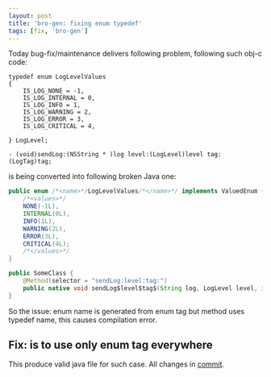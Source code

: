 ```yaml
---
layout: post
title: 'bro-gen: fixing enum typedef'
tags: [fix, 'bro-gen']
---
```

Today bug-fix/maintenance delivers following problem, following such obj-c code:
```objc
typedef enum LogLevelValues
{
    IS_LOG_NONE = -1,
    IS_LOG_INTERNAL = 0,
    IS_LOG_INFO = 1,
    IS_LOG_WARNING = 2,
    IS_LOG_ERROR = 3,
    IS_LOG_CRITICAL = 4,

} LogLevel;

- (void)sendLog:(NSString * )log level:(LogLevel)level tag:(LogTag)tag;
```

is being converted into following broken Java one:  
<!-- more -->
```java
public enum /*<name>*/LogLevelValues/*</name>*/ implements ValuedEnum {
    /*<values>*/
    NONE(-1L),
    INTERNAL(0L),
    INFO(1L),
    WARNING(2L),
    ERROR(3L),
    CRITICAL(4L);
    /*</values>*/
}

public SomeClass {
    @Method(selector = "sendLog:level:tag:")
    public native void sendLog$level$tag$(String log, LogLevel level, int tag);
}
```

So the issue: enum name is generated from enum tag but method uses typedef name, this causes compilation error.

## Fix: is to use only enum tag everywhere
This produce valid java file for such case. All changes in [commit](https://github.com/dkimitsa/robovm-bro-gen/commit/42c896a22ac38384131043e0c0b8c1d83df62f1e).
